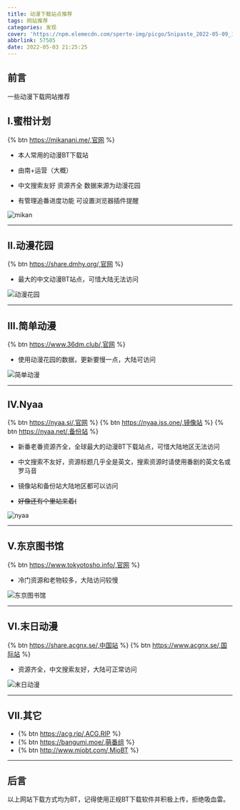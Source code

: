 ```yaml
---
title: 动漫下载站点推荐
tags: 网站推荐
categories: 发现
cover: 'https://npm.elemecdn.com/sperte-img/picgo/Snipaste_2022-05-09_19-06-55.webp'
abbrlink: 57505
date: 2022-05-03 21:25:25
---
```

## 前言

一些动漫下载网站推荐

## Ⅰ.蜜柑计划

{% btn https://mikanani.me/,官网 %}

- 本人常用的动漫BT下载站

- 由南+运营（大概）

- 中文搜索友好 资源齐全 数据来源为动漫花园

- 有管理追番进度功能 可设置浏览器插件提醒

![mikan](https://npm.elemecdn.com/sperte-img/picgo/mikan.webp)

---------------

## Ⅱ.动漫花园

{% btn https://share.dmhy.org/,官网 %}

- 最大的中文动漫BT站点，可惜大陆无法访问

![动漫花园](https://npm.elemecdn.com/sperte-img/picgo/%E5%8A%A8%E6%BC%AB%E8%8A%B1%E5%9B%AD.webp)

---------------

## Ⅲ.简单动漫

{% btn https://www.36dm.club/,官网 %}

- 使用动漫花园的数据，更新要慢一点，大陆可访问

![简单动漫](https://npm.elemecdn.com/sperte-img/picgo/%E7%AE%80%E5%8D%95%E5%8A%A8%E6%BC%AB.webp)

---------------

## Ⅳ.Nyaa

{% btn https://nyaa.si/,官网 %}
{% btn https://nyaa.iss.one/,镜像站 %}
{% btn https://nyaa.net/,备份站 %}

- 新番老番资源齐全，全球最大的动漫BT下载站点，可惜大陆地区无法访问

- 中文搜索不友好，资源标题几乎全是英文，搜索资源时请使用番剧的英文名或罗马音

- 镜像站和备份站大陆地区都可以访问

- ~~好像还有个里站来着(~~

![nyaa](https://npm.elemecdn.com/sperte-img/picgo/nyaa.webp)

---------------

## Ⅴ.东京图书馆

{% btn https://www.tokyotosho.info/,官网 %}

- 冷门资源和老物较多，大陆访问较慢

![东京图书馆](https://npm.elemecdn.com/sperte-img/picgo/%E4%B8%9C%E4%BA%AC%E5%9B%BE%E4%B9%A6%E9%A6%86.webp)

---------------

## Ⅵ.末日动漫

{% btn https://share.acgnx.se/,中国站 %}
{% btn https://www.acgnx.se/,国际站 %}

- 资源齐全，中文搜索友好，大陆可正常访问

![末日动漫](https://npm.elemecdn.com/sperte-img/picgo/%E6%9C%AB%E6%97%A5%E5%8A%A8%E6%BC%AB.webp)

---------------

## Ⅶ.其它

- {% btn https://acg.rip/,ACG.RIP %}
- {% btn https://bangumi.moe/,萌番组 %}
- {% btn http://www.miobt.com/,MioBT %}

---------------

## 后言

以上网站下载方式均为BT，记得使用正规BT下载软件并积极上传，拒绝吸血雷。
